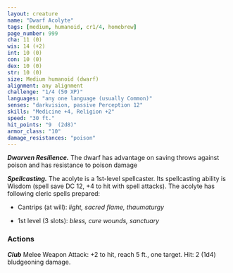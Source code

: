 ```yaml
---
layout: creature
name: "Dwarf Acolyte"
tags: [medium, humanoid, cr1/4, homebrew]
page_number: 999
cha: 11 (0)
wis: 14 (+2)
int: 10 (0)
con: 10 (0)
dex: 10 (0)
str: 10 (0)
size: Medium humanoid (dwarf)
alignment: any alignment
challenge: "1/4 (50 XP)"
languages: "any one language (usually Common)"
senses: "darkvision, passive Perception 12"
skills: "Medicine +4, Religion +2"
speed: "30 ft."
hit_points: "9  (2d8)"
armor_class: "10"
damage_resistances: "poison"
---
```


***Dwarven Resilience.*** The dwarf has advantage on saving throws against poison and has resistance to poison damage

***Spellcasting.*** The acolyte is a 1st-level spellcaster. Its spellcasting ability is Wisdom (spell save DC 12, +4 to hit with spell attacks). The acolyte has following cleric spells prepared:

* Cantrips (at will): <i>light, sacred flame, thaumaturgy</i>

* 1st level (3 slots): <i>bless, cure wounds, sanctuary</i>

### Actions

***Club*** Melee Weapon Attack: +2 to hit, reach 5 ft., one target. Hit: 2 (1d4) bludgeoning damage.
